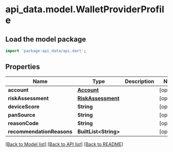 # api_data.model.WalletProviderProfile

## Load the model package
```dart
import 'package:api_data/api.dart';
```

## Properties
Name | Type | Description | Notes
------------ | ------------- | ------------- | -------------
**account** | [**Account**](Account.md) |  | [optional] 
**riskAssessment** | [**RiskAssessment**](RiskAssessment.md) |  | [optional] 
**deviceScore** | **String** |  | [optional] 
**panSource** | **String** |  | [optional] 
**reasonCode** | **String** |  | [optional] 
**recommendationReasons** | **BuiltList&lt;String&gt;** |  | [optional] 

[[Back to Model list]](../README.md#documentation-for-models) [[Back to API list]](../README.md#documentation-for-api-endpoints) [[Back to README]](../README.md)


